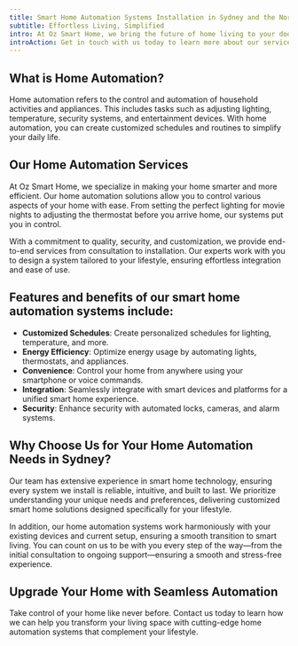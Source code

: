 ```yaml
---
title: Smart Home Automation Systems Installation in Sydney and the Northern Beaches
subtitle: Effortless Living, Simplified
intro: At Oz Smart Home, we bring the future of home living to your doorstep. Specializing in smart home automation systems, we help homeowners in Sydney and the Northern Beaches transform their spaces into seamlessly connected and intuitive environments.
introAction: Get in touch with us today to learn more about our services or get a quote.
---
```


## What is Home Automation?

Home automation refers to the control and automation of household activities and appliances. This includes tasks such as adjusting lighting, temperature, security systems, and entertainment devices. With home automation, you can create customized schedules and routines to simplify your daily life.

## Our Home Automation Services

At Oz Smart Home, we specialize in making your home smarter and more efficient. Our home automation solutions allow you to control various aspects of your home with ease. From setting the perfect lighting for movie nights to adjusting the thermostat before you arrive home, our systems put you in control.

With a commitment to quality, security, and customization, we provide end-to-end services from consultation to installation. Our experts work with you to design a system tailored to your lifestyle, ensuring effortless integration and ease of use.

## Features and benefits of our smart home automation systems include:

*   **Customized Schedules**: Create personalized schedules for lighting, temperature, and more.
*   **Energy Efficiency**: Optimize energy usage by automating lights, thermostats, and appliances.
*   **Convenience**: Control your home from anywhere using your smartphone or voice commands.
*   **Integration**: Seamlessly integrate with smart devices and platforms for a unified smart home experience.
*   **Security**: Enhance security with automated locks, cameras, and alarm systems.

## Why Choose Us for Your Home Automation Needs in Sydney?

Our team has extensive experience in smart home technology, ensuring every system we install is reliable, intuitive, and built to last. We prioritize understanding your unique needs and preferences, delivering customized smart home solutions designed specifically for your lifestyle.

In addition, our home automation systems work harmoniously with your existing devices and current setup, ensuring a smooth transition to smart living. You can count on us to be with you every step of the way—from the initial consultation to ongoing support—ensuring a smooth and stress-free experience.

## Upgrade Your Home with Seamless Automation

Take control of your home like never before. Contact us today to learn how we can help you transform your living space with cutting-edge home automation systems that complement your lifestyle.
